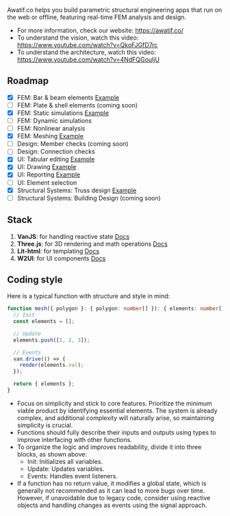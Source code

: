 Awatif.co helps you build parametric structural engineering apps that run on the web or offline, featuring real-time FEM analysis and design. 

- For more information, check our website: https://awatif.co/
- To understand the vision, watch this video: https://www.youtube.com/watch?v=QkoFJGfD7rc
- To understand the architecture, watch this video: https://www.youtube.com/watch?v=4NdFQGouIjU

## Roadmap
- [x] FEM: Bar & beam elements [Example](https://awatif.co/examples/1d-mesh/)
- [ ] FEM: Plate & shell elements (coming soon)
- [x] FEM: Static simulations [Example](https://awatif.co/examples/3d-structure/)
- [ ] FEM: Dynamic simulations
- [ ] FEM: Nonlinear analysis
- [x] FEM: Meshing [Example](https://awatif.co/examples/2d-mesh/)
- [ ] Design: Member checks (coming soon)
- [ ] Design: Connection checks
- [x] UI: Tabular editing [Example](https://awatif.co/examples/sheets/)
- [x] UI: Drawing [Example](https://awatif.co/examples/drawing/)
- [x] UI: Reporting [Example](https://awatif.co/examples/report/)
- [ ] UI: Element selection
- [x] Structural Systems: Truss design [Example](https://awatif.co/examples/advanced-truss/)
- [ ] Structural Systems: Building Design (coming soon)

## Stack 
1. **VanJS**: for handling reactive state [Docs](https://vanjs.org/)
2. **Three.js**: for 3D rendering and math operations [Docs](https://threejs.org/)
3. **Lit-html**: for templating [Docs](https://lit.dev/docs/libraries/standalone-templates/)
4. **W2UI**: for UI components [Docs](https://w2ui.com/web/home)

## Coding style
Here is a typical function with structure and style in mind:
```ts
function mesh({ polygon }: { polygon: number[] }): { elements: number[][] } {
  // Init
  const elements = [];

  // Update
  elements.push([1, 2, 3]);

  // Events
  van.drive(() => {
    render(elements.val);
  });

  return { elements };
}
```

- Focus on simplicity and stick to core features. Prioritize the minimum viable product by identifying essential elements. The system is already complex, and additional complexity will naturally arise, so maintaining simplicity is crucial.
- Functions should fully describe their inputs and outputs using types to improve interfacing with other functions.
- To organize the logic and improves readability, divide it into three blocks, as shown above:
  - Init: Initializes all variables.
  - Update: Updates variables.
  - Events: Handles event listeners.
- If a function has no return value, it modifies a global state, which is generally not recommended as it can lead to more bugs over time. However, if unavoidable due to legacy code, consider using reactive objects and handling changes as events using the signal approach.
